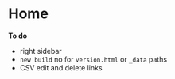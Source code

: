 ---
---

# Home

**To do**

- right sidebar
- `new build` no for `version.html` or `_data` paths
- CSV edit and delete links